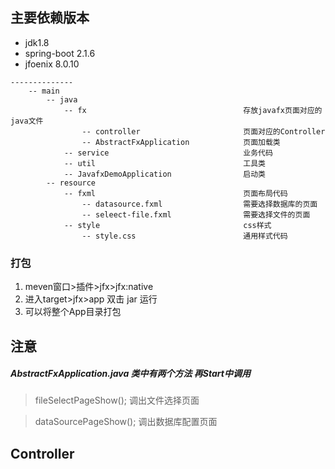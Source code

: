 ## 主要依赖版本
- jdk1.8
- spring-boot 2.1.6
- jfoenix 8.0.10
```
--------------
    -- main
        -- java
            -- fx                                   存放javafx页面对应的java文件
                -- controller                       页面对应的Controller
                -- AbstractFxApplication            页面加载类
            -- service                              业务代码
            -- util                                 工具类
            -- JavafxDemoApplication                启动类
        -- resource
            -- fxml                                 页面布局代码
                -- datasource.fxml                  需要选择数据库的页面
                -- seleect-file.fxml                需要选择文件的页面
            -- style                                css样式
                -- style.css                        通用样式代码
```


### 打包

1. meven窗口>插件>jfx>jfx:native
2. 进入target>jfx>app 双击 jar 运行
3. 可以将整个App目录打包

## 注意 
##### AbstractFxApplication.java 类中有两个方法 再Start中调用

> fileSelectPageShow();    调出文件选择页面

> dataSourcePageShow();    调出数据库配置页面
 

## Controller
```java

```

